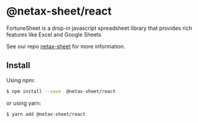 # @netax-sheet/react

FortuneSheet is a drop-in javascript spreadsheet library that provides rich features like Excel and Google Sheets

See our repo [netax-sheet](https://bitbucket.org/netaxtech-team/netax-sheet) for more information.

## Install

Using npm:

```bash
$ npm install --save  @netax-sheet/react
```

or using yarn:

```bash
$ yarn add @netax-sheet/react
```
